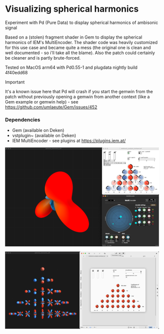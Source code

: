 # Visualizing spherical harmonics
Experiment with Pd (Pure Data) to display spherical harmonics of ambisonic signal

Based on a (stolen) fragment shader in Gem to display the spherical harmonics of IEM's MultiEncoder.
The shader code was heavily customized for this use case and became quite a mess (the original one is clean and well documented - so i'll take all the blame). Also the patch could certainly be cleaner and is partly brute-forced.

Tested on MacOS arm64 with Pd0.55-1 and plugdata nightly build 4f40edd68

> [!IMPORTANT]  
> It's a known issue here that Pd will crash if you start the gemwin from the patch without previously opening a gemwin from another context (like a Gem example or gemwin help) - see https://github.com/umlaeute/Gem/issues/452

### Dependencies

* Gem (available on Deken)
* vstplugin~ (available on Deken)
* IEM MultiEncoder - see plugins at https://plugins.iem.at/

![spherical_harmonics_sdf screenshot](spherical_harmonics_sdf.png)

![spherical_harmonics_sdf in plugdata screenshot](spherical_harmonics_sdf_plugdata.png)
